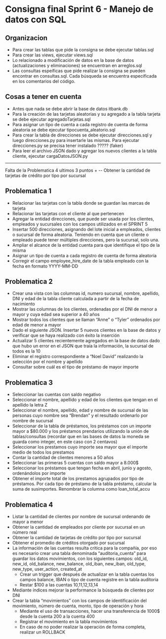 # Consigna final Sprint 6 - Manejo de datos con SQL
## Organizacion 
- Para crear las tablas que pide la consigna se debe ejecutar tablas.sql
- Para crear las views, ejecutar views.sql
- Lo relacionado a modificación de datos en la base de datos (actualizaciones y eliminaciones) se encuentran en arreglos.sql
- Las consultas espeíficas que pide realizar la consigna se pueden encontrar en consultas.sql. Cada búsqueda se encuentra especificada en los comentarios del código.

## Cosas a tener en cuenta
- Antes que nada se debe abrir la base de datos itbank.db
- Para la creación de las tarjetas aleatorias y su agregado a la tabla tarjeta se debe ejecutar agregadoTarjetas.sql
- Para asignar un tipo de cuenta a cada registro de cuenta de forma aleatoria se debe ejecutar tipocuenta_aleatorio.sql
- Para crear la tabla de direcciones se debe ejecutar direcciones.sql y luego direcciones.py para insertarle las mismas. Para ejecutar direcciones.py se precisa tener instalado ????? (faker)
- Para leer el archivo JSON dado y agregar los nuevos clientes a la tabla cliente, ejecutar cargaDatosJSON.py 
<hr>
Falta de la Problematica 4 ultimos 3 puntos + 
-- Obtener la cantidad de tarjetas de crédito por tipo por sucursal



## Problematica 1
- Relacionar las tarjetas con la tabla donde se guardan las marcas de tarjeta
- Relacionar las tarjetas con el cliente al que pertenecen
- Agregar la entidad direcciones, que puede ser usada por los clientes, empleados y sucursales con los campos utilizados en el SPRINT 5
- Insertar 500 direcciones, asignando del lote inicial a empleados, clientes o sucursal de forma aleatoria. Teniendo en cuenta que un cliente o empleado puede tener múltiples direcciones, pero la sucursal, solo una.
- Ampliar el alcance de la entidad cuenta para que identifique el tipo de la misma
- Asignar un tipo de cuenta a cada registro de cuenta de forma aleatoria
- Corregir el campo employee_hire_date de la tabla empleado con la fecha en formato YYYY-MM-DD

## Problematica 2

- Crear una vista con las columnas id, numero sucursal, nombre, apellido, DNI y edad de la tabla cliente calculada a partir de la fecha de nacimiento
- Mostrar las columnas de los clientes, ordenadas por el DNI de menor a mayor y cuya edad sea superior a 40 años
- Mostrar todos los clientes que se llaman “Anne” o “Tyler” ordenados por edad de menor a mayor
- Dado el siguiente JSON. Insertar 5 nuevos clientes en la base de datos y verificar que se haya realizado con éxito la inserción
- Actualizar 5 clientes recientemente agregados en la base de datos dado que hubo un error en el JSON que traía la información, la sucursal de todos es la 10
- Eliminar el registro correspondiente a “Noel David” realizando la selección por el nombre y apellido
- Consultar sobre cuál es el tipo de préstamo de mayor importe

## Problematica 3

- Seleccionar las cuentas con saldo negativo
- Seleccionar el nombre, apellido y edad de los clientes que tengan en el apellido la letra Z
- Seleccionar el nombre, apellido, edad y nombre de sucursal de las personas cuyo nombre sea “Brendan” y el resultado ordenarlo por nombre de sucursal
- Seleccionar de la tabla de préstamos, los préstamos con un importe mayor a $80.000 y los préstamos prendarios utilizando la unión de tablas/consultas (recordar que en las bases de datos la moneda se guarda como integer, en este caso con 2 centavos)
- Seleccionar los prestamos cuyo importe sea mayor que el importe medio de todos los prestamos
- Contar la cantidad de clientes menores a 50 años
- Seleccionar las primeras 5 cuentas con saldo mayor a 8.000$
- Seleccionar los préstamos que tengan fecha en abril, junio y agosto, ordenándolos por importe
- Obtener el importe total de los prestamos agrupados por tipo de préstamos. Por cada tipo de préstamo de la tabla préstamo, calcular la suma de susimportes. Renombrar la columna como loan_total_accu

## Problematica 4

- Listar la cantidad de clientes por nombre de sucursal ordenando de mayor a menor
- Obtener la cantidad de empleados por cliente por sucursal en un número real
- Obtener la cantidad de tarjetas de crédito por tipo por sucursal
- Obtener el promedio de créditos otorgado por sucursal
- La información de las cuentas resulta critica para la compañía, por eso es necesario crear una tabla denominada “auditoria_cuenta” para guardar los datos movimientos, con los siguientes campos: old_id, new_id, old_balance, new_balance, old_iban, new_iban, old_type, new_type, user_action, created_at
  - Crear un trigger que después de actualizar en la tabla cuentas los campos balance, IBAN o tipo de cuenta registre en la tabla auditoria
  - Restar $100 a las cuentas 10,11,12,13,14
- Mediante índices mejorar la performance la búsqueda de clientes por DNI
- Crear la tabla “movimientos” con los campos de identificación del movimiento, número de cuenta, monto, tipo de operación y hora
  - Mediante el uso de transacciones, hacer una transferencia de 1000$ desde la cuenta 200 a la cuenta 400
  - Registrar el movimiento en la tabla movimientos
  - En caso de no poder realizar la operación de forma completa, realizar un ROLLBACK
